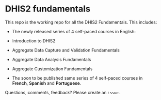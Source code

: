 # DHIS2 fundamentals

This repo is the working repo for all the DHIS2 Fundamentals. This includes:

* The newly released series of 4 self-paced courses in English:
 * Introduction to DHIS2
 * Aggregate Data Capture and Validation Fundamentals
 * Aggregate Data Analysis Fundamentals
 * Aggregate Customization Fundamentals
 
* The soon to be published same series of 4 self-paced courses in **French**, **Spanish** and **Portuguese**.

Questions, comments, feedback? Please create an `issue`.
